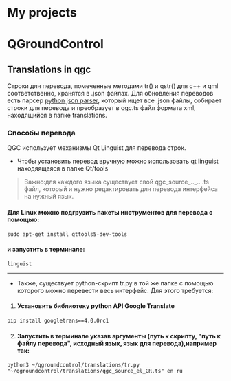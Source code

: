 ﻿# My projects
# QGroundControl
## Translations in qgc <br>

Строки для перевода, помеченные методами tr() и qstr() для c++ и qml соответственно, хранятся в .json файлах. Для обновления переводов есть парсер [python json parser](https://github.com/mavlink/qgroundcontrol/blob/master/translations/qgc-lupdate-json.py), который ищет все .json файлы, собирает строки для перевода и преобразует в qgc.ts файл формата xml, находящийся в папке translations. 

### Способы перевода 
QGC использует механизмы Qt Linguist для перевода строк. 

* Чтобы установить перевод вручную можно использовать qt linguist находяящаяcя в папке Qt/tools
> Важно:для каждого языка существует свой qgc_source_.._.. .ts файл, который и нужно редактировать для перевода интерфейса на нужный язык.

#### Для Linux можно подгрузить пакеты инструментов для перевода с помощью:
```
sudo apt-get install qttools5-dev-tools
```
#### и запустить в терминале:
```
linguist
```
---
* Также, существует python-скрипт tr.py в той же папке с помощью которого можно перевести весь интерфейс. 
Для этого требуется: 
1. #### Установить библиотеку python API Google Translate
``` 
pip install googletrans==4.0.0rc1
```
2. #### Запустить в терминале указав аргументы (путь к скрипту, "путь к файлу перевода", исходный язык, язык для перевода),например так:

``` 
python3 ~/qgroundcontrol/translations/tr.py "~/qgroundcontrol/translations/qgc_source_el_GR.ts" en ru
```